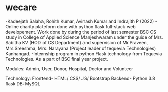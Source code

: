 # wecare
-Kadeejath Salaha, Rohith Kumar, Avinash Kumar and Indrajith P (2022)
-Online charity plateform done with python flask full-stack web developement. Work done by during the period of last semester BSC CS study in College of Applied Science Manjeshwaram under the guide of Mrs. Sabitha KV (HOD of CS Department) and supervision of Mr.Praveen, Mrs.Sreeshma, Mrs. Narayana (Project leader of tequevia Technologies) Kanhangad. 
-Internship program in python Flask technology from Tequevia Technologies. As a part of BSC final year project.


Modules: 
Admin, User, Donor, Hospital, Doctor and Volunteer

Technology:
Frontend- HTML/ CSS/ JS/ Bootstrap
Backend- Python 3.8 flask
DB: MySQL
